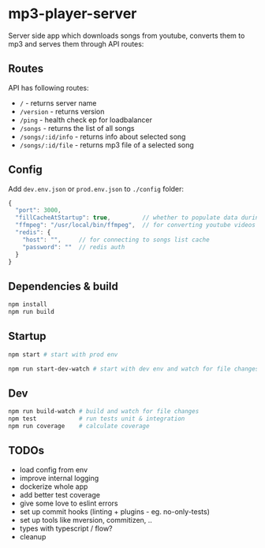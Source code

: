 # mp3-player-server
Server side app which downloads songs from youtube, converts them to mp3 and serves them through API routes:

## Routes
API has following routes:
 - `/` - returns server name 
 - `/version` - returns version
 - `/ping` - health check ep for loadbalancer 
 - `/songs` - returns the list of all songs 
 - `/songs/:id/info` - returns info about selected song 
 - `/songs/:id/file` - returns mp3 file of a selected song 

## Config
Add `dev.env.json` or `prod.env.json` to `./config` folder:
```js
{
  "port": 3000,
  "fillCacheAtStartup": true,         // whether to populate data during initialization
  "ffmpeg": "/usr/local/bin/ffmpeg",  // for converting youtube videos to mp3
  "redis": {
    "host": "",     // for connecting to songs list cache
    "password": ""  // redis auth
  }
}
```

## Dependencies & build
```bash
npm install
npm run build
```

## Startup
```bash
npm start # start with prod env

npm run start-dev-watch # start with dev env and watch for file changes
```  

## Dev
```bash
npm run build-watch # build and watch for file changes
npm test            # run tests unit & integration
npm run coverage    # calculate coverage
```  

## TODOs
 - load config from env
 - improve internal logging
 - dockerize whole app
 - add better test coverage
 - give some love to eslint errors
 - set up commit hooks (linting + plugins - eg. no-only-tests)
 - set up tools like mversion, commitizen, ..
 - types with typescript / flow?
 - cleanup
